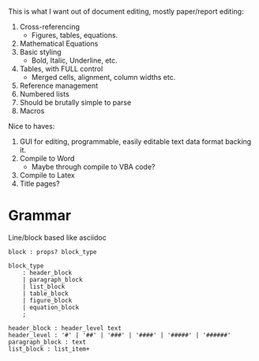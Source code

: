 This is what I want out of document editing, mostly paper/report editing:

1. Cross-referencing
    - Figures, tables, equations.
2. Mathematical Equations
3. Basic styling
    - Bold, Italic, Underline, etc.
4. Tables, with FULL control
    - Merged cells, alignment, column widths etc.
5. Reference management
6. Numbered lists
7. Should be brutally simple to parse
8. Macros

Nice to haves:

1. GUI for editing, programmable, easily editable text data format backing it.
2. Compile to Word
    - Maybe through compile to VBA code?
3. Compile to Latex
4. Title pages?


# Grammar

Line/block based like asciidoc

```
block : props? block_type

block_type
    : header_block
    | paragraph_block
    | list_block
    | table_block
    | figure_block
    | equation_block
    ;

header_block : header_level text
header_level : '#' | '##' | '###' | '####' | '#####' | '######'
paragraph_block : text
list_block : list_item+
```
